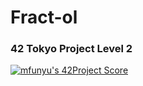 # Fract-ol

### 42 Tokyo Project Level 2
[![mfunyu's 42Project Score](https://badge42.herokuapp.com/api/project/mfunyu/push_swap)](https://github.com/JaeSeoKim/badge42)
